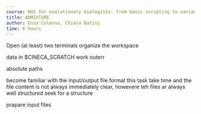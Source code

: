 ```yaml
---
course: NGS for evolutionary biologists: from basic scripting to variant calling
title: ADMIXTURE
author: Enza Colonna, Chiara Batini  
time: 6 hours  
---
```



Open (at least) two terminals
organize the workspace

data in $CINECA_SCRATCH
work
outerr


absolute paths 



become familiar with the input/output file format
this task take time and the file content is not always immediately clear, howevere teh files ar always well structured  seek for a structure

prapare input files
